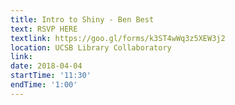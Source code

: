 ```yaml
---
title: Intro to Shiny - Ben Best
text: RSVP HERE
textlink: https://goo.gl/forms/k3ST4wWq3z5XEW3j2
location: UCSB Library Collaboratory
link: 
date: 2018-04-04
startTime: '11:30'
endTime: '1:00'
---
```

